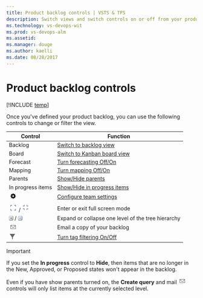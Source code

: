 ```yaml
---
title: Product backlog controls | VSTS & TFS
description: Switch views and switch controls on or off from your product backlog - Visual Studio Team Services (VSTS) and Team Foundation Server 
ms.technology: vs-devops-wit
ms.prod: vs-devops-alm
ms.assetid:  
ms.manager: douge
ms.author: kaelli
ms.date: 08/28/2017
---
```



<a id="backlog-controls">  </a>
# Product backlog controls  

[!INCLUDE [temp](../_shared/version-vsts-tfs-all-versions.md)]

Once you've defined your product backlog, you can use the following controls to change or filter the view. 

| Control                  | Function                      |
|--------------------------|-------------------------------|
| Backlog  | [Switch to backlog view](create-your-backlog.md)    |
| Board    | [Switch to Kanban board view](../kanban/kanban-quickstart.md)  |
| Forecast | [Turn forecasting Off/On](../scrum/forecast.md) |
| Mapping | [Turn mapping Off/On](organize-backlog.md)   |
| Parents | [Show/Hide parents](organize-backlog.md) |
| In progress items | [Show/Hide in progress items](../scrum/forecast.md)   |
| ![Settings icon](../_img/icons/team-settings-gear-icon.png)    | [Configure team settings](../scale/manage-team-assets.md#team-settings)  |
| ![full screen icon](../_img/icons/fullscreen_icon.png) / ![exit full screen icon](../_img/icons/exitfullscreen_icon.png)     | Enter or exit full screen mode      |
| ![expand icon](../_img/icons/expand_icon.png) / ![collapse icon](../_img/icons/collapse_icon.png)   | Expand or collapse one level of the tree hierarchy    |
| ![mail icon](../_img/icons/mail_icon.png)  | Email a copy of your backlog      |
| ![Filter](../_img/icons/tag_filter_icon.png)  | [Turn tag filtering On/Off ](../track/add-tags-to-work-items.md)  |  

> [!IMPORTANT]  
> If you set the **In progress** control to **Hide**, then items that are no longer in the New, Approved, or Proposed states won't appear in the backlog. 

Even if you have show parents turned on, the **Create query** and mail ![mail icon](../_img/icons/mail_icon.png) controls will only list items at the currently selected level. 
 